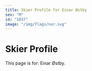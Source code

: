 ```yaml
---
title: Skier Profile for Einar Østby
sex: "M"
id: "1037"
image: "/img/flags/nor.svg" 
---
```


# Skier Profile

This page is for: Einar Østby.
    